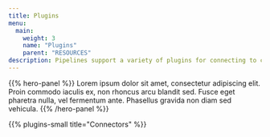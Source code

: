 ```yaml
---
title: Plugins
menu:
  main:
    weight: 3
    name: "Plugins"
    parent: "RESOURCES"
description: Pipelines support a variety of plugins for connecting to cloud and onprem services as well as to perform data transformations.
---
```


{{% hero-panel %}}
Lorem ipsum dolor sit amet, consectetur adipiscing elit. Proin commodo iaculis ex, non rhoncus arcu blandit sed. 
Fusce eget pharetra nulla, vel fermentum ante. Phasellus gravida non diam sed vehicula.
{{% /hero-panel %}}

{{% plugins-small title="Connectors" %}}

